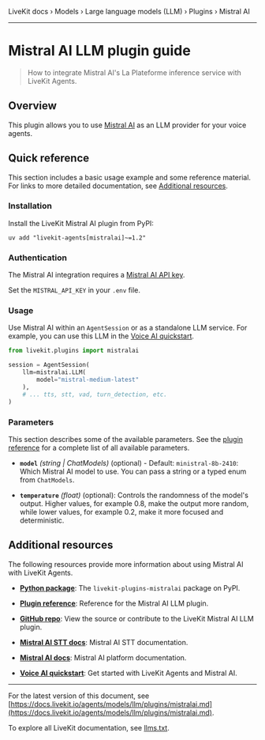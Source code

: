 LiveKit docs › Models › Large language models (LLM) › Plugins › Mistral AI

---

# Mistral AI LLM plugin guide

> How to integrate Mistral AI's La Plateforme inference service with LiveKit Agents.

## Overview

This plugin allows you to use [Mistral AI](https://mistral.ai/) as an LLM provider for your voice agents.

## Quick reference

This section includes a basic usage example and some reference material. For links to more detailed documentation, see [Additional resources](#additional-resources).

### Installation

Install the LiveKit Mistral AI plugin from PyPI:

```shell
uv add "livekit-agents[mistralai]~=1.2"

```

### Authentication

The Mistral AI integration requires a [Mistral AI API key](https://console.mistral.ai/api-keys/).

Set the `MISTRAL_API_KEY` in your `.env` file.

### Usage

Use Mistral AI within an `AgentSession` or as a standalone LLM service. For example, you can use this LLM in the [Voice AI quickstart](https://docs.livekit.io/agents/start/voice-ai.md).

```python
from livekit.plugins import mistralai

session = AgentSession(
    llm=mistralai.LLM(
        model="mistral-medium-latest"
    ),
    # ... tts, stt, vad, turn_detection, etc.
)

```

### Parameters

This section describes some of the available parameters. See the [plugin reference](https://docs.livekit.io/reference/python/v1/livekit/plugins/mistralai.md#livekit.plugins.mistralai.LLM) for a complete list of all available parameters.

- **`model`** _(string | ChatModels)_ (optional) - Default: `ministral-8b-2410`: Which Mistral AI model to use. You can pass a string or a typed enum from `ChatModels`.

- **`temperature`** _(float)_ (optional): Controls the randomness of the model's output. Higher values, for example 0.8, make the output more random, while lower values, for example 0.2, make it more focused and deterministic.

## Additional resources

The following resources provide more information about using Mistral AI with LiveKit Agents.

- **[Python package](https://pypi.org/project/livekit-plugins-mistralai)**: The `livekit-plugins-mistralai` package on PyPI.

- **[Plugin reference](https://docs.livekit.io/reference/python/v1/livekit/plugins/mistralai.md#livekit.plugins.mistralai.LLM)**: Reference for the Mistral AI LLM plugin.

- **[GitHub repo](https://github.com/livekit/agents/tree/main/livekit-plugins/livekit-plugins-mistralai)**: View the source or contribute to the LiveKit Mistral AI LLM plugin.

- **[Mistral AI STT docs](https://docs.livekit.io/agents/models/stt/plugins/mistralai.md)**: Mistral AI STT documentation.

- **[Mistral AI docs](https://docs.mistral.ai/)**: Mistral AI platform documentation.

- **[Voice AI quickstart](https://docs.livekit.io/agents/start/voice-ai.md)**: Get started with LiveKit Agents and Mistral AI.

---


For the latest version of this document, see [https://docs.livekit.io/agents/models/llm/plugins/mistralai.md](https://docs.livekit.io/agents/models/llm/plugins/mistralai.md).

To explore all LiveKit documentation, see [llms.txt](https://docs.livekit.io/llms.txt).